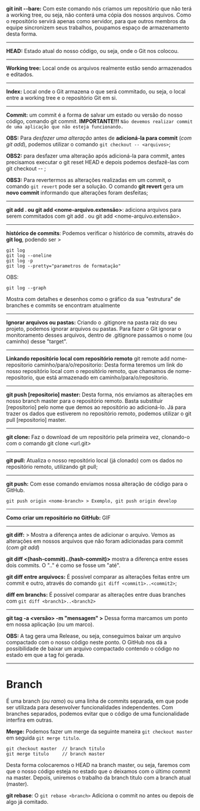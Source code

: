 **git init --bare:** Com este comando nós criamos um repositório que não terá a working tree, ou seja, não conterá uma cópia dos nossos arquivos. Como o repositório servirá apenas como servidor, para que outros membros da equipe sincronizem seus trabalhos, poupamos espaço de armazenamento desta forma.
___

**HEAD:** Estado atual do nosso código, ou seja, onde o Git nos colocou.
___

**Working tree:** Local onde os arquivos realmente estão sendo armazenados e editados.
___

**Index:** Local onde o Git armazena o que será commitado, ou seja, o local entre a working tree e o repositório Git em si.
___

**Commit:** um commit é a forma de salvar um estado ou versão do nosso código, comando git commit. **IMPORTANTE!!!** ```Não devemos realizar commit de uma aplicação que não esteja funcionando.```

**OBS:**
 Para *desfazer uma alteração* antes de **adicioná-la para commit** (*com git add*), podemos utilizar o comando ```git checkout -- <arquivos>```;

 **OBS2:** para desfazer uma alteração após adicioná-la para commit, antes precisamos executar o git reset HEAD <arquivos> e depois podemos desfazê-las com git checkout -- <arquivos>;

 **OBS3:** Para revertermos as alterações realizadas em um commit, o comando `git revert` pode ser a solução. O comando **git revert** gera um **novo commit** informando que alterações foram desfeitas;

___

**git add . ou git add <nome-arquivo.extensão>**: adiciona arquivos para serem commitados com git add . ou git add <nome-arquivo.extensão>.
___

**histórico de commits**: Podemos verificar o histórico de commits, através do **git log**, podendo ser >
```
git log
git log --oneline
git log -p
git log --pretty="parametros de formatação"
```
OBS: 
```
git log --graph 
```
Mostra com detalhes e desenhos como o gráfico da sua "estrutura" de branches e commits se encontram atualmente
___

**Ignorar arquivos ou pastas:** Criando o .gitignore na pasta raiz do seu projeto, podemos ignorar arquivos ou pastas. Para fazer o Git ignorar o monitoramento desses arquivos, dentro de .gitignore passamos o nome (ou caminho) desse "target".
___

**Linkando repositório local com repositório remoto** git remote add nome-repositorio caminho/para/o/repositorio: Desta forma teremos um link do nosso repositório local com o repositório remoto, que chamamos de nome-repositorio, que está armazenado em caminho/para/o/repositorio.
___

**git push [repositorio] master:** Desta forma, nós enviamos as alterações em nosso branch master para o repositório remoto. Basta substituir [repositorio] pelo nome que demos ao repositório ao adicioná-lo. Já para trazer os dados que estiverem no repositório remoto, podemos utilizar o git pull [repositorio] master.
___

**git clone:** Faz o download de um repositório pela primeira vez, clonando-o com o comando git clone <url.git>
___

**git pull:** Atualiza o nosso repositório local (já clonado) com os dados no repositório remoto, utilizando git pull;
___
**git push:** Com esse comando enviamos nossa alteração de código para o GitHub. 

  ```git push origin <nome-branch> > Exemplo, git push origin develop```
___

**Como criar um repositório no GitHub:**  GIF


___

**git diff:** > Mostra a diferença antes de adicionar o arquivo. Vemos as alterações em nossos arquivos que não foram adicionadas para commit (*com git add*)

**git diff <(hash-commit)..(hash-commit)>** mostra a diferença entre esses dois commits. O ".." é como se fosse um "até".

**git diff entre arquivocs:** É possível comparar as alterações feitas entre um commit e outro, através do comando `git diff <commit1>..<commit2>`;

**diff em branchs:** É possível comparar as alterações entre duas branches com ``git diff <branch1>..<branch2>``
___

**git tag -a <versão> -m "mensagem" >**  Dessa forma marcamos um ponto em nossa aplicação (ou um marco).

**OBS:** A tag gera uma Release, ou seja, conseguimos baixar um arquivo compactado com o nosso código neste ponto. O GitHub nos dá a possibilidade de baixar um arquivo compactado contendo o código no estado em que a tag foi gerada.

___

# Branch

 É uma branch (*ou ramo*) ou uma linha de commits separada, em que pode ser utilizada para desenvolver funcionalidades independentes. Com branches separados, podemos evitar que o código de uma funcionalidade interfira em outras.

 
**Merge:** Podemos fazer um merge da seguinte maneira ``git checkout master`` em seguida ``git merge titulo``.
```
git checkout master  // branch titulo
git merge titulo     // branch master
```
 Desta forma colocaremos o HEAD na branch master, ou seja, faremos com que o nosso código esteja no estado que o deixamos com o último commit na master. Depois, uniremos o trabalho da branch titulo com a branch atual (master).

 **git rebase**: O ``git rebase <branch>`` Adiciona o commit no antes ou depois de algo já comitado.